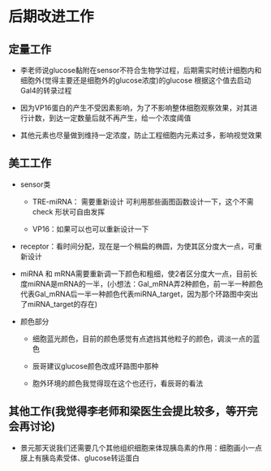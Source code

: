 # 后期改进工作  

## 定量工作  

+ 李老师说glucose黏附在sensor不符合生物学过程，后期需实时统计细胞内和细胞外(觉得主要还是细胞外的glucose浓度)的glucose 根据这个值去启动Gal4的转录过程  
  
+ 因为VP16蛋白的产生不受因素影响，为了不影响整体细胞观察效果，对其进行计数，到达一定数量后就不再产生，给一个浓度阈值  

+ 其他元素也尽量做到维持一定浓度，防止工程细胞内元素过多，影响视觉效果

## 美工工作

+ sensor类  
  + TRE-miRNA： 需要重新设计 可利用那些画图函数设计一下，这个不需check  形状可自由发挥  
  
  + VP16：如果可以也可以重新设计一下

+ receptor：看时间分配，现在是一个稍扁的椭圆，为使其区分度大一点，可重新设计

+ miRNA 和 mRNA需要重新调一下颜色和粗细，使2者区分度大一点，目前长度miRNA是mRNA的一半，(小想法：Gal_mRNA弄2种颜色，前一半一种颜色代表Gal_mRNA后一半一种颜色代表miRNA_target，因为那个环路图中突出了miRNA_target的存在)

+ 颜色部分  
  + 细胞蓝光颜色，目前的颜色感觉有点遮挡其他粒子的颜色，调淡一点的蓝色

  + 辰哥建议glucose颜色改成环路图中那种

  + 胞外环境的颜色我觉得现在这个也还行，看辰哥的看法

## 其他工作(我觉得李老师和梁医生会提比较多，等开完会再讨论)  

+ 景元那天说我们还需要几个其他组织细胞来体现胰岛素的作用：细胞画小一点  膜上有胰岛素受体、glucose转运蛋白  
